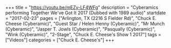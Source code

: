 +++
title = "https://youtu.be/mEZy-LF4WFg"
description = "Cyberamics performing Together We've Got It 2017 (Dubbed with 1989 audio)"
startdate = "2017-02-23"
pages = ["Arlington, TX (2216 S Fielder Rd)", "Chuck E. Cheese (Cyberamic)", "Guest Star / Helen Henny (Cyberamic)", "Mr Munch (Cyberamic)", "Jasper T. Jowls (Cyberamic)", "Pasqually (Cyberamic)", "Wink (Cyberamic)", "2-Stage", "Chuck E. Cheese's Show 1 2017"]
tags = ["Videos"]
categories = ["Chuck E. Cheese's"]
+++
